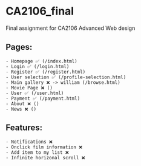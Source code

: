 # CA2106_final

Final assignment for CA2106 Advanced Web design

## Pages:

    - Homepage ✅ (/index.html)
    - Login ✅ (/login.html)
    - Register ✅ (/register.html)
    - User selection ✅ (/profile-selection.html)
    - Main gallery ❌ -> william (/browse.html)
    - Movie Page ❌ ()
    - User ✅ (/user.html)
    - Payment ✅ (/payment.html)
    - About ❌ ()
    - News ❌ ()

## Features:

    - Notifications ❌
    - Onclick film information ❌
    - Add item to my list ❌
    - Infinite horizonal scroll ❌

